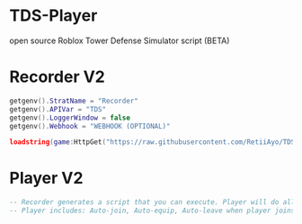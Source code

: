 # TDS-Player
open source Roblox Tower Defense Simulator script (BETA)

# Recorder V2

```lua
getgenv().StratName = "Recorder"
getgenv().APIVar = "TDS"
getgenv().LoggerWindow = false
getgenv().Webhook = "WEBHOOK (OPTIONAL)"

loadstring(game:HttpGet("https://raw.githubusercontent.com/RetiiAyo/TDS-Player/main/recorderV2.lua"))()
```

# Player V2

```lua
-- Recorder generates a script that you can execute. Player will do all the actions you did for you.
-- Player includes: Auto-join, Auto-equip, Auto-leave when player joins elevator and Auto-leave
```

